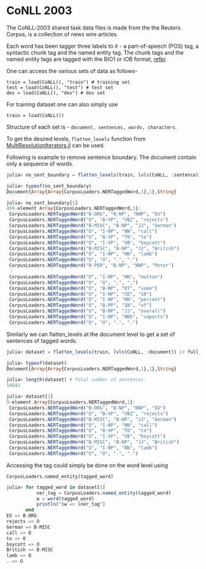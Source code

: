 # CoNLL 2003
The CoNLL-2003 shared task data files
is made from the the Reuters Corpus,
is a collection of news wire articles.

Each word has been tagger three labels to it -
a part-of-speech (POS) tag, a syntactic chunk tag and
the named entity tag.
The chunk tags and the named entity tags are tagged
with the BIO1 or IOB format,
[refer](https://en.wikipedia.org/wiki/Inside%E2%80%93outside%E2%80%93beginning_(tagging)).

One can access the various sets of data as follows-

    train = load(CoNLL(), "train") # training set
    test = load(CoNLL(), "test") # test set
    dev = load(CoNLL(), "dev") # dev set

For training dataset one can also simply use

    train = load(CoNLL())

Structure of each set is - `document, sentences, words, characters`.

To get the desired levels, `flatten_levels` function from [MultiResolutionIterators.jl](https://github.com/oxinabox/MultiResolutionIterators.jl) can be used.

Following is example to remove sentence boundary.
The document contain only a sequence of words.

```julia
julia> no_sent_boundary = flatten_levels(train, lvls(CoNLL, :sentence)) |> full_consolidate

julia> typeof(no_sent_boundary)
Document{Array{Array{CorpusLoaders.NERTaggedWord,1},1},String}

julia> no_sent_boundary[1]
469-element Array{CorpusLoaders.NERTaggedWord,1}:
 CorpusLoaders.NERTaggedWord("B-ORG", "B-NP", "NNP", "EU")
 CorpusLoaders.NERTaggedWord("O", "B-VP", "VBZ", "rejects")
 CorpusLoaders.NERTaggedWord("B-MISC", "B-NP", "JJ", "German")
 CorpusLoaders.NERTaggedWord("O", "I-NP", "NN", "call")
 CorpusLoaders.NERTaggedWord("O", "B-VP", "TO", "to")
 CorpusLoaders.NERTaggedWord("O", "I-VP", "VB", "boycott")
 CorpusLoaders.NERTaggedWord("B-MISC", "B-NP", "JJ", "British")
 CorpusLoaders.NERTaggedWord("O", "I-NP", "NN", "lamb")
 CorpusLoaders.NERTaggedWord("O", "O", ".", ".")
 CorpusLoaders.NERTaggedWord("B-PER", "B-NP", "NNP", "Peter")
 ⋮
 CorpusLoaders.NERTaggedWord("O", "I-NP", "NN", "mutton")
 CorpusLoaders.NERTaggedWord("O", "O", ",", ",")
 CorpusLoaders.NERTaggedWord("O", "B-NP", "DT", "some")
 CorpusLoaders.NERTaggedWord("O", "I-NP", "CD", "10")
 CorpusLoaders.NERTaggedWord("O", "I-NP", "NN", "percent")
 CorpusLoaders.NERTaggedWord("O", "B-PP", "IN", "of")
 CorpusLoaders.NERTaggedWord("O", "B-NP", "JJ", "overall")
 CorpusLoaders.NERTaggedWord("O", "I-NP", "NNS", "imports")
 CorpusLoaders.NERTaggedWord("O", "O", ".", ".")
```

Similarly we can flatten_levels at the document level
to get a set of sentences of tagged words.

```julia
julia> dataset = flatten_levels(train, lvls(CoNLL, :document)) |> full_consolidate

julia> typeof(dataset)
Document{Array{Array{CorpusLoaders.NERTaggedWord,1},1},String}

julia> length(dataset) # Total number of sentences.
14041

julia> dataset[1]
9-element Array{CorpusLoaders.NERTaggedWord,1}:
 CorpusLoaders.NERTaggedWord("B-ORG", "B-NP", "NNP", "EU")
 CorpusLoaders.NERTaggedWord("O", "B-VP", "VBZ", "rejects")
 CorpusLoaders.NERTaggedWord("B-MISC", "B-NP", "JJ", "German")
 CorpusLoaders.NERTaggedWord("O", "I-NP", "NN", "call")
 CorpusLoaders.NERTaggedWord("O", "B-VP", "TO", "to")
 CorpusLoaders.NERTaggedWord("O", "I-VP", "VB", "boycott")
 CorpusLoaders.NERTaggedWord("B-MISC", "B-NP", "JJ", "British")
 CorpusLoaders.NERTaggedWord("O", "I-NP", "NN", "lamb")
 CorpusLoaders.NERTaggedWord("O", "O", ".", ".")
```

Accessing the tag could simply be done on the word level using

    CorpusLoaders.named_entity(tagged_word)

```julia
julia> for tagged_word in dataset[1]
           ner_tag = CorpusLoaders.named_entity(tagged_word)
           w = word(tagged_word)
           println("$w => $ner_tag")
       end
EU => B-ORG
rejects => O
German => B-MISC
call => O
to => O
boycott => O
British => B-MISC
lamb => O
. => O
```
